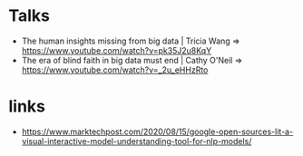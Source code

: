# Talks
* The human insights missing from big data | Tricia Wang => https://www.youtube.com/watch?v=pk35J2u8KqY
* The era of blind faith in big data must end | Cathy O'Neil => https://www.youtube.com/watch?v=_2u_eHHzRto

# links
* https://www.marktechpost.com/2020/08/15/google-open-sources-lit-a-visual-interactive-model-understanding-tool-for-nlp-models/
